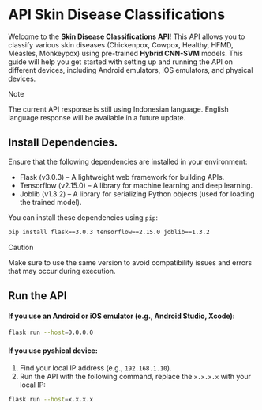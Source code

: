 # API Skin Disease Classifications

Welcome to the **Skin Disease Classifications API**! This API allows you to classify various skin diseases (Chickenpox, Cowpox, Healthy, HFMD, Measles, Monkeypox) using pre-trained **Hybrid CNN-SVM** models. This guide will help you get started with setting up and running the API on different devices, including Android emulators, iOS emulators, and physical devices.

> [!NOTE]
> The current API response is still using Indonesian language. English language response will be available in a future update.


## Install Dependencies.
Ensure that the following dependencies are installed in your environment:
- Flask (v3.0.3) – A lightweight web framework for building APIs.
- Tensorflow (v2.15.0) – A library for machine learning and deep learning.
- Joblib (v1.3.2) – A library for serializing Python objects (used for loading the trained model).

You can install these dependencies using `pip`:
```bash
pip install flask==3.0.3 tensorflow==2.15.0 joblib==1.3.2
```
> [!CAUTION]
> Make sure to use the same version to avoid compatibility issues and errors that may occur during execution.

## Run the API

#### If you use an Android or iOS emulator (e.g., Android Studio, Xcode):
```bash
flask run --host=0.0.0.0
```
#### If you use pyshical device:
1. Find your local IP address (e.g., `192.168.1.10`).
2. Run the API with the following command, replace the `x.x.x.x` with your local IP:
```bash
flask run --host=x.x.x.x
```

